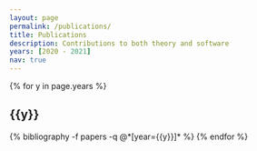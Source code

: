 ```yaml
---
layout: page
permalink: /publications/
title: Publications
description: Contributions to both theory and software
years: [2020 - 2021]
nav: true
---
```


<div class="publications">

{% for y in page.years %}
  <h2 class="year">{{y}}</h2>
  {% bibliography -f papers -q @*[year={{y}}]* %}
{% endfor %}

</div>
